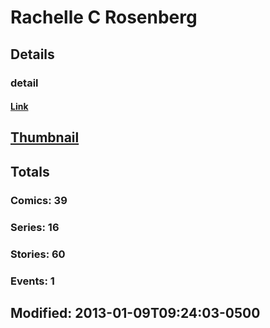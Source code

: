 # Rachelle C Rosenberg 
## Details
### detail
#### [Link](http://marvel.com/comics/creators/11336/rachelle_c_rosenberg?utm_campaign=apiRef&utm_source=225578a89fc76f3d20fbffda5d17a88d)
## [Thumbnail](http://i.annihil.us/u/prod/marvel/i/mg/b/40/image_not_available.jpg)
## Totals
### Comics: 39
### Series: 16
### Stories: 60
### Events: 1
## Modified: 2013-01-09T09:24:03-0500